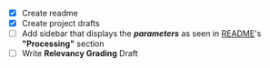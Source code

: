 - [x] Create readme
- [x] Create project drafts
- [ ] Add sidebar that displays the ***parameters*** as seen in  [README](readme.md)'s **"Processing"** section
- [ ] Write **Relevancy Grading** Draft